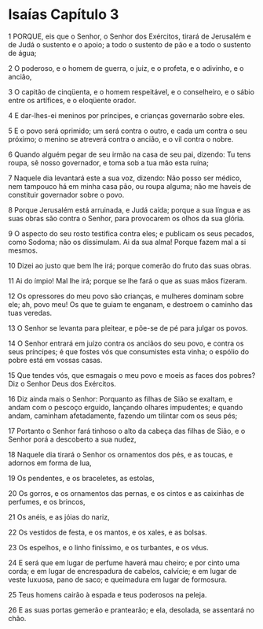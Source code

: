 # Isaías Capítulo 3

1	PORQUE, eis que o Senhor, o Senhor dos Exércitos, tirará de Jerusalém e de Judá o sustento e o apoio; a todo o sustento de pão e a todo o sustento de água;

2	O poderoso, e o homem de guerra, o juiz, e o profeta, e o adivinho, e o ancião,

3	O capitão de cinqüenta, e o homem respeitável, e o conselheiro, e o sábio entre os artífices, e o eloqüente orador.

4	E dar-lhes-ei meninos por príncipes, e crianças governarão sobre eles.

5	E o povo será oprimido; um será contra o outro, e cada um contra o seu próximo; o menino se atreverá contra o ancião, e o vil contra o nobre.

6	Quando alguém pegar de seu irmão na casa de seu pai, dizendo: Tu tens roupa, sê nosso governador, e toma sob a tua mão esta ruína;

7	Naquele dia levantará este a sua voz, dizendo: Não posso ser médico, nem tampouco há em minha casa pão, ou roupa alguma; não me haveis de constituir governador sobre o povo.

8	Porque Jerusalém está arruinada, e Judá caída; porque a sua língua e as suas obras são contra o Senhor, para provocarem os olhos da sua glória.

9	O aspecto do seu rosto testifica contra eles; e publicam os seus pecados, como Sodoma; não os dissimulam. Ai da sua alma! Porque fazem mal a si mesmos.

10	Dizei ao justo que bem lhe irá; porque comerão do fruto das suas obras.

11	Ai do ímpio! Mal lhe irá; porque se lhe fará o que as suas mãos fizeram.

12	Os opressores do meu povo são crianças, e mulheres dominam sobre ele; ah, povo meu! Os que te guiam te enganam, e destroem o caminho das tuas veredas.

13	O Senhor se levanta para pleitear, e põe-se de pé para julgar os povos.

14	O Senhor entrará em juízo contra os anciãos do seu povo, e contra os seus príncipes; é que fostes vós que consumistes esta vinha; o espólio do pobre está em vossas casas.

15	Que tendes vós, que esmagais o meu povo e moeis as faces dos pobres? Diz o Senhor Deus dos Exércitos.

16	Diz ainda mais o Senhor: Porquanto as filhas de Sião se exaltam, e andam com o pescoço erguido, lançando olhares impudentes; e quando andam, caminham afetadamente, fazendo um tilintar com os seus pés;

17	Portanto o Senhor fará tinhoso o alto da cabeça das filhas de Sião, e o Senhor porá a descoberto a sua nudez,

18	Naquele dia tirará o Senhor os ornamentos dos pés, e as toucas, e adornos em forma de lua,

19	Os pendentes, e os braceletes, as estolas,

20	Os gorros, e os ornamentos das pernas, e os cintos e as caixinhas de perfumes, e os brincos,

21	Os anéis, e as jóias do nariz,

22	Os vestidos de festa, e os mantos, e os xales, e as bolsas.

23	Os espelhos, e o linho finíssimo, e os turbantes, e os véus.

24	E será que em lugar de perfume haverá mau cheiro; e por cinto uma corda; e em lugar de encrespadura de cabelos, calvície; e em lugar de veste luxuosa, pano de saco; e queimadura em lugar de formosura.

25	Teus homens cairão à espada e teus poderosos na peleja.

26	E as suas portas gemerão e prantearão; e ela, desolada, se assentará no chão.

